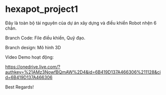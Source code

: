 # hexapot_project1
Đây là toàn bộ tài nguyên của dự án xây dựng và điều khiển Robot nhện 6 chân. 

Branch Code: File điều khiển, Quỹ đạo. 

Branch design: Mô hình 3D

Video Demo hoạt động: 

https://onedrive.live.com/?authkey=%21AMz3NowfBQmAW%2D4&id=6B419D137A466306%211128&cid=6B419D137A466306

Best Regards!
